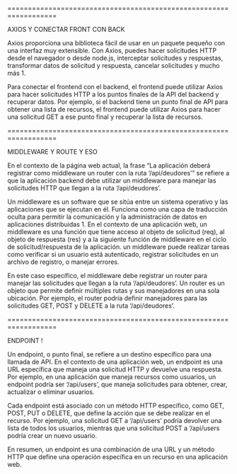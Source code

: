==================================================================

AXIOS Y CONECTAR FRONT CON BACK

Axios proporciona una biblioteca fácil de usar en un paquete pequeño
con una interfaz muy extensible. Con Axios, puedes hacer solicitudes HTTP
desde el navegador o desde node.js, interceptar solicitudes y respuestas,
transformar datos de solicitud y respuesta, cancelar solicitudes y mucho más 1.

Para conectar el frontend con el backend, el frontend puede utilizar Axios para
hacer solicitudes HTTP a los puntos finales de la API del backend y recuperar datos.
Por ejemplo, si el backend tiene un punto final de API para obtener una lista de recursos,
el frontend puede utilizar Axios para hacer una solicitud GET a ese punto final y
recuperar la lista de recursos.

==================================================================


MIDDLEWARE Y ROUTE Y ESO

En el contexto de la página web actual, la frase “La aplicación deberá registrar como middleware
un router con la ruta ‘/api/deudores’” se refiere a que la aplicación backend debe utilizar
un middleware para manejar las solicitudes HTTP que llegan a la ruta ‘/api/deudores’.

Un middleware es un software que se sitúa entre un sistema operativo y las aplicaciones que se
ejecutan en él. Funciona como una capa de traducción oculta para permitir la comunicación y la
administración de datos en aplicaciones distribuidas 1. En el contexto de una aplicación web,
un middleware es una función que tiene acceso al objeto de solicitud (req), al objeto de respuesta
(res) y a la siguiente función de middleware en el ciclo de solicitud/respuesta de la aplicación. 
un middleware puede realizar tareas como verificar si un usuario está autenticado, registrar
solicitudes en un archivo de registro, o manejar errores.

En este caso específico, el middleware debe registrar un router para manejar las solicitudes que
llegan a la ruta ‘/api/deudores’. Un router es un objeto que permite definir múltiples rutas y
sus manejadores en una sola ubicación. Por ejemplo, el router podría definir manejadores para
las solicitudes GET, POST y DELETE a la ruta ‘/api/deudores’.

==================================================================

ENDPOINT !

Un endpoint, o punto final, se refiere a un destino específico para una llamada de API.
En el contexto de una aplicación web, un endpoint es una URL específica que maneja una
solicitud HTTP y devuelve una respuesta. Por ejemplo, en una aplicación que maneja recursos
como usuarios, un endpoint podría ser ‘/api/users’, que maneja solicitudes para obtener,
crear, actualizar o eliminar usuarios.

Cada endpoint está asociado con un método HTTP específico, como GET, POST, PUT o DELETE, que
define la acción que se debe realizar en el recurso. Por ejemplo, una solicitud GET a ‘/api/users’
podría devolver una lista de todos los usuarios, mientras que una solicitud POST a ‘/api/users
podría crear un nuevo usuario.

En resumen, un endpoint es una combinación de una URL y un método HTTP que define una operación
específica en un recurso en una aplicación web.
